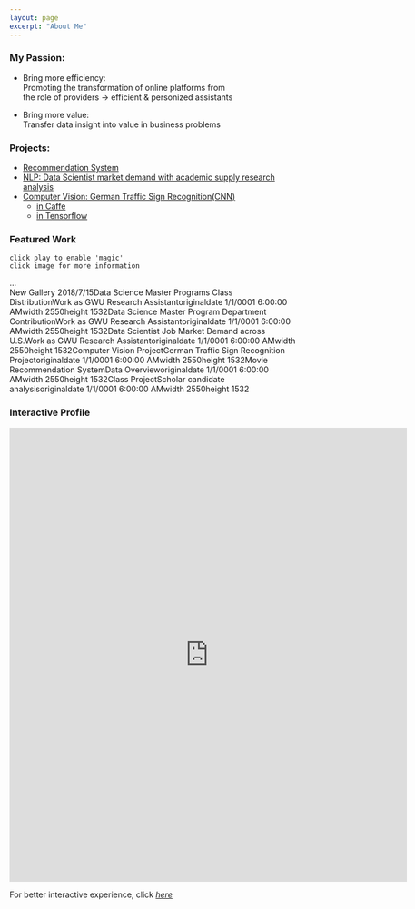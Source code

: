 ```yaml
---
layout: page
excerpt: "About Me"
---       
```



### My Passion:  

- Bring more efficiency:   
Promoting the transformation of online platforms from   
the role of providers -> efficient & personized assistants  

- Bring more value:  
Transfer data insight into value in business problems  


### Projects:  
- [Recommendation System](https://san-wang.github.io/blog/Movie_Recommender/)   
- [NLP: Data Scientist market demand with academic supply research analysis](https://dataprograms.gwu.edu/overview/)  
- [Computer Vision: German Traffic Sign Recognition(CNN)](https://san-wang.github.io/blog/GTSRB_Caffe/)  
  - [in Caffe](https://san-wang.github.io/blog/GTSRB_Caffe/)  
  - [in Tensorflow](https://san-wang.github.io/blog/GTSRB_Tensorflow/)  

### Featured Work  
```
click play to enable 'magic'  
click image for more information
```   
<div id="cp_widget_6ddbbee1-43b7-423a-8ac4-1424eaf31df9">...</div><script type="text/javascript">
var cpo = []; cpo["_object"] ="cp_widget_6ddbbee1-43b7-423a-8ac4-1424eaf31df9"; cpo["_fid"] = "AwEALTuMiWbL";
var _cpmp = _cpmp || []; _cpmp.push(cpo);
(function() { var cp = document.createElement("script"); cp.type = "text/javascript";
cp.async = true; cp.src = "//www.cincopa.com/media-platform/runtime/libasync.js";
var c = document.getElementsByTagName("script")[0];
c.parentNode.insertBefore(cp, c); })(); </script><noscript><span>New Gallery 2018/7/15</span><span>Data Science Master Programs Class  Distribution</span><span>Work as GWU Research Assistant</span><span>originaldate</span><span> 1/1/0001 6:00:00 AM</span><span>width</span><span> 2550</span><span>height</span><span> 1532</span><span>Data Science Master Program Department Contribution</span><span>Work as GWU Research Assistant</span><span>originaldate</span><span> 1/1/0001 6:00:00 AM</span><span>width</span><span> 2550</span><span>height</span><span> 1532</span><span>Data Scientist Job Market Demand across U.S.</span><span>Work as GWU Research Assistant</span><span>originaldate</span><span> 1/1/0001 6:00:00 AM</span><span>width</span><span> 2550</span><span>height</span><span> 1532</span><span>Computer Vision Project</span><span>German Traffic Sign Recognition Project</span><span>originaldate</span><span> 1/1/0001 6:00:00 AM</span><span>width</span><span> 2550</span><span>height</span><span> 1532</span><span>Movie Recommendation System</span><span>Data Overview</span><span>originaldate</span><span> 1/1/0001 6:00:00 AM</span><span>width</span><span> 2550</span><span>height</span><span> 1532</span><span>Class Project</span><span>Scholar candidate analysis</span><span>originaldate</span><span> 1/1/0001 6:00:00 AM</span><span>width</span><span> 2550</span><span>height</span><span> 1532</span></noscript>  

### Interactive Profile  
<iframe seamless frameborder="0" src="https://public.tableau.com/views/Profile_25/Profile?:embed=yes&:display_count=yes&:showVizHome=no" width = '700' height = '800' scrolling='yes' ></iframe>    

For better interactive experience, click [*here*](https://public.tableau.com/profile/san.wang#!/vizhome/Profile_25/Profile)  
